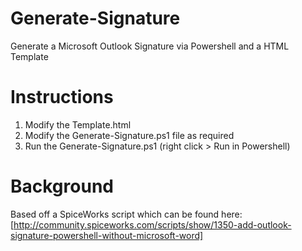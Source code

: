 Generate-Signature
==================

Generate a Microsoft Outlook Signature via Powershell and a HTML Template

Instructions
============

1.	Modify the Template.html
2.	Modify the Generate-Signature.ps1 file as required
2.	Run the Generate-Signature.ps1 (right click > Run in Powershell)

Background
==========

Based off a SpiceWorks script which can be found here: [http://community.spiceworks.com/scripts/show/1350-add-outlook-signature-powershell-without-microsoft-word]